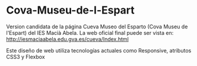 # Cova-Museu-de-l-Espart
Version candidata de la página Cueva Museo del Esparto (Cova Museu de l'Espart) del IES Macià Abela. 
La web oficial final puede ser vista en: http://iesmaciaabela.edu.gva.es/cueva/Index.html

Este diseño de web utiliza tecnologías actuales como Responsive, atributos CSS3 y Flexbox
